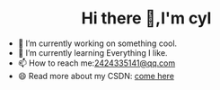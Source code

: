 <h1 align="center" >Hi there 👋,I'm cyl</h1>

  - 🔭 I’m currently working on something cool.<br>
  - 🌱 I’m currently learning Everything I like.<br>
  - 📫 How to reach me:2424335141@qq.com<br>
  - 😄 Read more about my CSDN: [come here](https://blog.csdn.net/CYL_2021?type=blog)<br>






